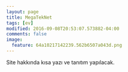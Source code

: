```yaml
---
layout: page
title: MegaTekNet
tags: [ev]
modified: 2016-09-08T20:53:07.573882-04:00
comments: false
image:
  feature: 64a10217142239.562b6507a043d.png
---
```

Site hakkında kısa yazı ve tanıtım yapılacak.
